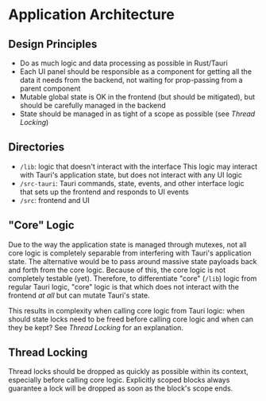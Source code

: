 # Application Architecture

## Design Principles

- Do as much logic and data processing as possible in Rust/Tauri
- Each UI panel should be responsible as a component for getting all the data it needs from the backend, not waiting for prop-passing from a parent component
- Mutable global state is OK in the frontend (but should be mitigated), but should be carefully managed in the backend
- State should be managed in as tight of a scope as possible (see *Thread Locking*)

## Directories

- `/lib`: logic that doesn't interact with the interface
    This logic may interact with Tauri's application state, but does not interact with any UI logic
- `/src-tauri`: Tauri commands, state, events, and other interface logic that sets up the frontend and responds to UI events
- `/src`: frontend and UI

## "Core" Logic

Due to the way the application state is managed through mutexes, not all core logic is completely separable from interfering with Tauri's application state. The alternative would be to pass around massive state payloads back and forth from the core logic. Because of this, the core logic is not completely testable (yet). Therefore, to differentiate "core" (`/lib`) logic from regular Tauri logic, "core" logic is that which does not interact with the frontend *at all* but can mutate Tauri's state.

This results in complexity when calling core logic from Tauri logic: when should state locks need to be freed before calling core logic and when can they be kept? See *Thread Locking* for an explanation.

## Thread Locking

Thread locks should be dropped as quickly as possible within its context, especially before calling core logic. Explicitly scoped blocks always guarantee a lock will be dropped as soon as the block's scope ends.